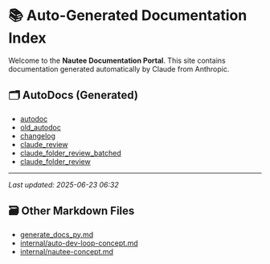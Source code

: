 # 📚 Auto-Generated Documentation Index

Welcome to the **Nautee Documentation Portal**. This site contains documentation generated automatically by Claude from Anthropic.

## 🗂️ AutoDocs (Generated)

- [autodoc](tools_autodoc_py.md)
- [old_autodoc](tools_old_autodoc_py.md)
- [changelog](tools_changelog_py.md)
- [claude_review](tools_claude_review_py.md)
- [claude_folder_review_batched](tools_claude_folder_review_batched_py.md)
- [claude_folder_review](tools_claude_folder_review_py.md)

---

_Last updated: 2025-06-23 06:32_

## 🗃️ Other Markdown Files

- [generate_docs_py.md](generate_docs_py.md)
- [internal/auto-dev-loop-concept.md](internal/auto-dev-loop-concept.md)
- [internal/nautee-concept.md](internal/nautee-concept.md)
